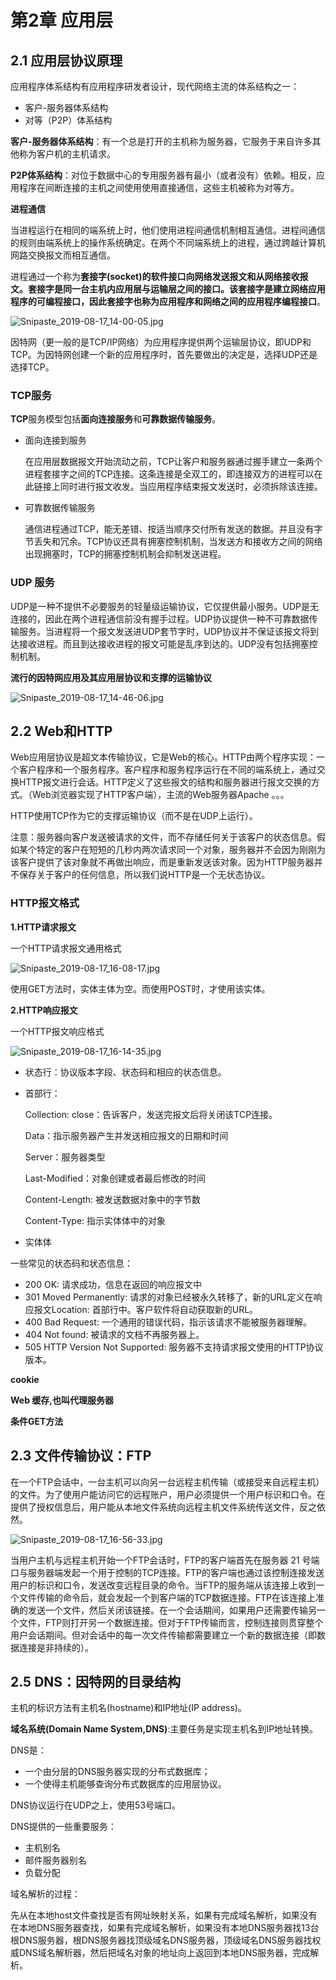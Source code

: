# 第2章 应用层

## 2.1 应用层协议原理

应用程序体系结构有应用程序研发者设计，现代网络主流的体系结构之一：

* 客户-服务器体系结构
* 对等（P2P）体系结构

**客户-服务器体系结构**：有一个总是打开的主机称为服务器，它服务于来自许多其他称为客户机的主机请求。

**P2P体系结构**：对位于数据中心的专用服务器有最小（或者没有）依赖。相反，应用程序在间断连接的主机之间使用使用直接通信，这些主机被称为对等方。

**进程通信**

当进程运行在相同的端系统上时，他们使用进程间通信机制相互通信。进程间通信的规则由端系统上的操作系统确定。在两个不同端系统上的进程，通过跨越计算机网路交换报文而相互通信。

进程通过一个称为**套接字(socket)**的软件接口向网络发送报文和从网络接收报文。套接字是同一台主机内应用层与运输层之间的接口。该套接字是建立网络应用程序的可编程接口，因此套接字也称为应用程序和网络之间的**应用程序编程接口**。

![Snipaste_2019-08-17_14-00-05.jpg](https://i.loli.net/2019/08/17/AMkG1xFnuPI7gYt.jpg)

因特网（更一般的是TCP/IP网络）为应用程序提供两个运输层协议，即UDP和TCP。为因特网创建一个新的应用程序时，首先要做出的决定是，选择UDP还是选择TCP。

### TCP服务

**TCP**服务模型包括**面向连接服务**和**可靠数据传输服务**。

* 面向连接到服务

  在应用层数据报文开始流动之前，TCP让客户和服务器通过握手建立一条两个进程套接字之间的TCP连接。这条连接是全双工的，即连接双方的进程可以在此链接上同时进行报文收发。当应用程序结束报文发送时，必须拆除该连接。

* 可靠数据传输服务

  通信进程通过TCP，能无差错、按适当顺序交付所有发送的数据。并且没有字节丢失和冗余。TCP协议还具有拥塞控制机制，当发送方和接收方之间的网络出现拥塞时，TCP的拥塞控制机制会抑制发送进程。

### UDP 服务

UDP是一种不提供不必要服务的轻量级运输协议，它仅提供最小服务。UDP是无连接的，因此在两个进程通信前没有握手过程。UDP协议提供一种不可靠数据传输服务。当进程将一个报文发送进UDP套节字时，UDP协议并不保证该报文将到达接收进程。而且到达接收进程的报文可能是乱序到达的。UDP没有包括拥塞控制机制。

**流行的因特网应用及其应用层协议和支撑的运输协议**

![Snipaste_2019-08-17_14-46-06.jpg](https://i.loli.net/2019/08/17/STvbgCxXfZIl6Wp.jpg)

## 2.2 Web和HTTP

Web应用层协议是超文本传输协议，它是Web的核心。HTTP由两个程序实现：一个客户程序和一个服务程序。客户程序和服务程序运行在不同的端系统上，通过交换HTTP报文进行会话。HTTP定义了这些报文的结构和服务器进行报文交换的方式。（Web浏览器实现了HTTP客户端），主流的Web服务器Apache 。。。

HTTP使用TCP作为它的支撑运输协议（而不是在UDP上运行）。

注意：服务器向客户发送被请求的文件，而不存储任何关于该客户的状态信息。假如某个特定的客户在短短的几秒内两次请求同一个对象，服务器并不会因为刚刚为该客户提供了该对象就不再做出响应，而是重新发送该对象。因为HTTP服务器并不保存关于客户的任何信息，所以我们说HTTP是一个无状态协议。

### HTTP报文格式

**1.HTTP请求报文**

一个HTTP请求报文通用格式

![Snipaste_2019-08-17_16-08-17.jpg](https://i.loli.net/2019/08/17/rexCZXTAdy983iF.jpg)

使用GET方法时，实体主体为空。而使用POST时，才使用该实体。

**2.HTTP响应报文**

一个HTTP报文响应格式

![Snipaste_2019-08-17_16-14-35.jpg](https://i.loli.net/2019/08/17/7x13rKQUdpMlHIB.jpg)

* 状态行：协议版本字段、状态码和相应的状态信息。

* 首部行：

  Collection: close：告诉客户，发送完报文后将关闭该TCP连接。

  Data：指示服务器产生并发送相应报文的日期和时间

  Server：服务器类型

  Last-Modified：对象创建或者最后修改的时间

  Content-Length: 被发送数据对象中的字节数

  Content-Type: 指示实体体中的对象

* 实体体

一些常见的状态码和状态信息：

* 200  OK: 请求成功，信息在返回的响应报文中
* 301  Moved Permanently: 请求的对象已经被永久转移了，新的URL定义在响应报文Location: 首部行中。客户软件将自动获取新的URL。
* 400  Bad Request: 一个通用的错误代码，指示该请求不能被服务器理解。
* 404  Not found: 被请求的文档不再服务器上。
* 505  HTTP Version Not Supported: 服务器不支持请求报文使用的HTTP协议版本。

**cookie**

**Web 缓存,也叫代理服务器**

**条件GET方法**

## 2.3 文件传输协议：FTP

在一个FTP会话中，一台主机可以向另一台远程主机传输（或接受来自远程主机）的文件。为了使用户能访问它的远程账户，用户必须提供一个用户标识和口令。在提供了授权信息后，用户能从本地文件系统向远程主机文件系统传送文件，反之依然。

![Snipaste_2019-08-17_16-56-33.jpg](https://i.loli.net/2019/08/17/p4HOZuPUgjF9XCn.jpg)

当用户主机与远程主机开始一个FTP会话时，FTP的客户端首先在服务器 21 号端口与服务器端发起一个用于控制的TCP连接。FTP的客户端也通过该控制连接发送用户的标识和口令，发送改变远程目录的命令。当FTP的服务端从该连接上收到一个文件传输的命令后，就会发起一个到客户端的TCP数据连接。FTP在该连接上准确的发送一个文件，然后关闭该链接。在一个会话期间，如果用户还需要传输另一个文件，FTP则打开另一个数据连接。但对于FTP传输而言，控制连接则贯穿整个用户会话期间。但对会话中的每一次文件传输都需要建立一个新的数据连接（即数据连接是非持续的）。

## 2.5 DNS：因特网的目录结构

主机的标识方法有主机名(hostname)和IP地址(IP address)。

**域名系统(Domain Name System,DNS)**:主要任务是实现主机名到IP地址转换。

DNS是：

* 一个由分层的DNS服务器实现的分布式数据库；
* 一个使得主机能够查询分布式数据库的应用层协议。

DNS协议运行在UDP之上，使用53号端口。

DNS提供的一些重要服务：

* 主机别名
* 邮件服务器别名
* 负载分配

域名解析的过程：

先从在本地host文件查找是否有网址映射关系，如果有完成域名解析，如果没有在本地DNS服务器查找，如果有完成域名解析，如果没有本地DNS服务器找13台根DNS服务器，根DNS服务器找顶级域名DNS服务器，顶级域名DNS服务器找权威DNS域名解析器，然后把域名对象的地址向上返回到本地DNS服务器，完成解析。



